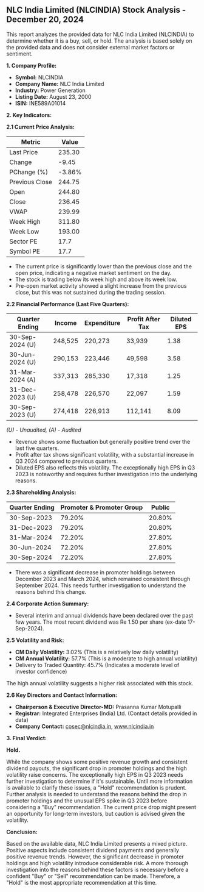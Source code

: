 ## NLC India Limited (NLCINDIA) Stock Analysis - December 20, 2024

This report analyzes the provided data for NLC India Limited (NLCINDIA) to determine whether it is a buy, sell, or hold.  The analysis is based solely on the provided data and does not consider external market factors or sentiment.

**1. Company Profile:**

* **Symbol:** NLCINDIA
* **Company Name:** NLC India Limited
* **Industry:** Power Generation
* **Listing Date:** August 23, 2000
* **ISIN:** INE589A01014


**2. Key Indicators:**

**2.1 Current Price Analysis:**

| Metric             | Value     |
|----------------------|------------|
| Last Price          | 235.30     |
| Change              | -9.45      |
| PChange (%)         | -3.86%     |
| Previous Close      | 244.75     |
| Open                | 244.80     |
| Close               | 236.45     |
| VWAP                | 239.99     |
| Week High           | 311.80     |
| Week Low            | 193.00     |
| Sector PE           | 17.7       |
| Symbol PE           | 17.7       |


* The current price is significantly lower than the previous close and the open price, indicating a negative market sentiment on the day.
* The stock is trading below its week high and above its week low.
* Pre-open market activity showed a slight increase from the previous close, but this was not sustained during the trading session.


**2.2 Financial Performance (Last Five Quarters):**

| Quarter Ending     | Income       | Expenditure  | Profit After Tax | Diluted EPS |
|----------------------|--------------|---------------|-------------------|-------------|
| 30-Sep-2024 (U)    | 248,525      | 220,273       | 33,939           | 1.38        |
| 30-Jun-2024 (U)    | 290,153      | 223,446       | 49,598           | 3.58        |
| 31-Mar-2024 (A)    | 337,313      | 285,330       | 17,318           | 1.25        |
| 31-Dec-2023 (U)    | 258,478      | 226,570       | 22,097           | 1.59        |
| 30-Sep-2023 (U)    | 274,418      | 226,913       | 112,141          | 8.09        |

*(U) - Unaudited, (A) - Audited*

* Revenue shows some fluctuation but generally positive trend over the last five quarters.
* Profit after tax shows significant volatility, with a substantial increase in Q3 2024 compared to previous quarters.
* Diluted EPS also reflects this volatility.  The exceptionally high EPS in Q3 2023 is noteworthy and requires further investigation into the underlying reasons.


**2.3 Shareholding Analysis:**

| Quarter Ending     | Promoter & Promoter Group | Public |
|----------------------|---------------------------|--------|
| 30-Sep-2023         | 79.20%                     | 20.80% |
| 31-Dec-2023         | 79.20%                     | 20.80% |
| 31-Mar-2024         | 72.20%                     | 27.80% |
| 30-Jun-2024         | 72.20%                     | 27.80% |
| 30-Sep-2024         | 72.20%                     | 27.80% |

* There was a significant decrease in promoter holdings between December 2023 and March 2024, which remained consistent through September 2024.  This needs further investigation to understand the reasons behind this change.


**2.4 Corporate Action Summary:**

* Several interim and annual dividends have been declared over the past few years.  The most recent dividend was Re 1.50 per share (ex-date 17-Sep-2024).


**2.5 Volatility and Risk:**

* **CM Daily Volatility:** 3.02% (This is a relatively low daily volatility)
* **CM Annual Volatility:** 57.7% (This is a moderate to high annual volatility)
* Delivery to Traded Quantity: 45.7% (Indicates a moderate level of investor confidence)

The high annual volatility suggests a higher risk associated with this stock.


**2.6 Key Directors and Contact Information:**

* **Chairperson & Executive Director-MD:** Prasanna Kumar Motupalli
* **Registrar:** Integrated Enterprises (India) Ltd. (Contact details provided in data)
* **Company Contact:** cosec@nlcindia.in, www.nlcindia.in


**3. Final Verdict:**

**Hold.**

While the company shows some positive revenue growth and consistent dividend payouts, the significant drop in promoter holdings and the high volatility raise concerns. The exceptionally high EPS in Q3 2023 needs further investigation to determine if it's sustainable.  Until more information is available to clarify these issues, a "Hold" recommendation is prudent.  Further analysis is needed to understand the reasons behind the drop in promoter holdings and the unusual EPS spike in Q3 2023 before considering a "Buy" recommendation.  The current price drop might present an opportunity for long-term investors, but caution is advised given the volatility.


**Conclusion:**

Based on the available data, NLC India Limited presents a mixed picture.  Positive aspects include consistent dividend payments and generally positive revenue trends. However, the significant decrease in promoter holdings and high volatility introduce considerable risk.  A more thorough investigation into the reasons behind these factors is necessary before a confident "Buy" or "Sell" recommendation can be made.  Therefore, a "Hold" is the most appropriate recommendation at this time.
